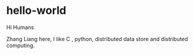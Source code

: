 # hello-world
Hi Humans

Zhang Liang here, I like C , python, distributed data store and distributed computing.
